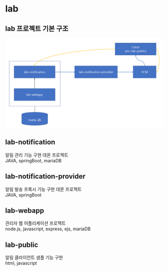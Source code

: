 # lab

## lab 프로젝트 기본 구조
![기본 구조](/board/basic_structure.png)

## lab-notification
알림 관리 기능 구현 데몬 프로젝트   
JAVA, springBoot, mariaDB

## lab-notification-provider
알림 발송 프록시 기능 구현 데몬 프로젝트    
JAVA, springBoot

## lab-webapp
관리자 웹 어플리케이션 프로젝트   
node.js, javascript, express, ejs, mariaDB

## lab-public 
알림 클라이언트 샘플 기능 구현   
html, javascript

